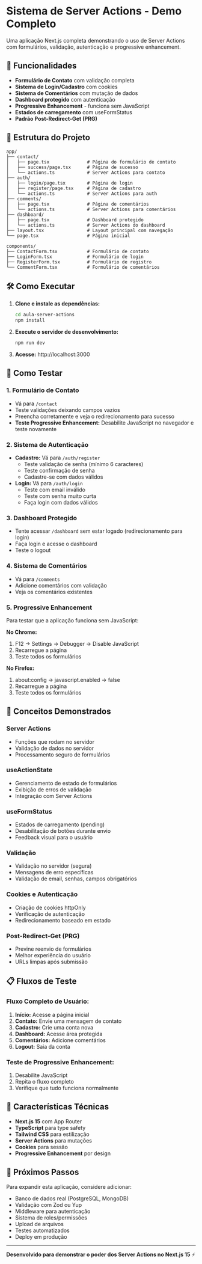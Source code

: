 # Sistema de Server Actions - Demo Completo

Uma aplicação Next.js completa demonstrando o uso de Server Actions com formulários, validação, autenticação e progressive enhancement.

## 🚀 Funcionalidades

- **Formulário de Contato** com validação completa
- **Sistema de Login/Cadastro** com cookies
- **Sistema de Comentários** com mutação de dados
- **Dashboard protegido** com autenticação
- **Progressive Enhancement** - funciona sem JavaScript
- **Estados de carregamento** com useFormStatus
- **Padrão Post-Redirect-Get (PRG)**

## 📁 Estrutura do Projeto

```
app/
├── contact/
│   ├── page.tsx              # Página do formulário de contato
│   ├── success/page.tsx      # Página de sucesso
│   └── actions.ts            # Server Actions para contato
├── auth/
│   ├── login/page.tsx        # Página de login
│   ├── register/page.tsx     # Página de cadastro
│   └── actions.ts            # Server Actions para auth
├── comments/
│   ├── page.tsx              # Página de comentários
│   └── actions.ts            # Server Actions para comentários
├── dashboard/
│   ├── page.tsx              # Dashboard protegido
│   └── actions.ts            # Server Actions do dashboard
├── layout.tsx                # Layout principal com navegação
└── page.tsx                  # Página inicial

components/
├── ContactForm.tsx           # Formulário de contato
├── LoginForm.tsx             # Formulário de login
├── RegisterForm.tsx          # Formulário de registro
└── CommentForm.tsx           # Formulário de comentários
```

## 🛠️ Como Executar

1. **Clone e instale as dependências:**

   ```bash
   cd aula-server-actions
   npm install
   ```

2. **Execute o servidor de desenvolvimento:**

   ```bash
   npm run dev
   ```

3. **Acesse:** http://localhost:3000

## 🧪 Como Testar

### 1. Formulário de Contato

- Vá para `/contact`
- Teste validações deixando campos vazios
- Preencha corretamente e veja o redirecionamento para sucesso
- **Teste Progressive Enhancement:** Desabilite JavaScript no navegador e teste novamente

### 2. Sistema de Autenticação

- **Cadastro:** Vá para `/auth/register`
  - Teste validação de senha (mínimo 6 caracteres)
  - Teste confirmação de senha
  - Cadastre-se com dados válidos
- **Login:** Vá para `/auth/login`
  - Teste com email inválido
  - Teste com senha muito curta
  - Faça login com dados válidos

### 3. Dashboard Protegido

- Tente acessar `/dashboard` sem estar logado (redirecionamento para login)
- Faça login e acesse o dashboard
- Teste o logout

### 4. Sistema de Comentários

- Vá para `/comments`
- Adicione comentários com validação
- Veja os comentários existentes

### 5. Progressive Enhancement

Para testar que a aplicação funciona sem JavaScript:

**No Chrome:**

1. F12 → Settings → Debugger → Disable JavaScript
2. Recarregue a página
3. Teste todos os formulários

**No Firefox:**

1. about:config → javascript.enabled → false
2. Recarregue a página
3. Teste todos os formulários

## 🔧 Conceitos Demonstrados

### Server Actions

- Funções que rodam no servidor
- Validação de dados no servidor
- Processamento seguro de formulários

### useActionState

- Gerenciamento de estado de formulários
- Exibição de erros de validação
- Integração com Server Actions

### useFormStatus

- Estados de carregamento (pending)
- Desabilitação de botões durante envio
- Feedback visual para o usuário

### Validação

- Validação no servidor (segura)
- Mensagens de erro específicas
- Validação de email, senhas, campos obrigatórios

### Cookies e Autenticação

- Criação de cookies httpOnly
- Verificação de autenticação
- Redirecionamento baseado em estado

### Post-Redirect-Get (PRG)

- Previne reenvio de formulários
- Melhor experiência do usuário
- URLs limpas após submissão

## 📋 Fluxos de Teste

### Fluxo Completo de Usuário:

1. **Início:** Acesse a página inicial
2. **Contato:** Envie uma mensagem de contato
3. **Cadastro:** Crie uma conta nova
4. **Dashboard:** Acesse área protegida
5. **Comentários:** Adicione comentários
6. **Logout:** Saia da conta

### Teste de Progressive Enhancement:

1. Desabilite JavaScript
2. Repita o fluxo completo
3. Verifique que tudo funciona normalmente

## 🎯 Características Técnicas

- **Next.js 15** com App Router
- **TypeScript** para type safety
- **Tailwind CSS** para estilização
- **Server Actions** para mutações
- **Cookies** para sessão
- **Progressive Enhancement** por design

## 🚀 Próximos Passos

Para expandir esta aplicação, considere adicionar:

- Banco de dados real (PostgreSQL, MongoDB)
- Validação com Zod ou Yup
- Middleware para autenticação
- Sistema de roles/permissões
- Upload de arquivos
- Testes automatizados
- Deploy em produção

---

**Desenvolvido para demonstrar o poder dos Server Actions no Next.js 15** ⚡

